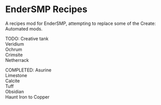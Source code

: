 # EnderSMP Recipes
A recipes mod for EnderSMP, attempting to replace some of the Create: Automated mods.

TODO:
Creative tank <br />
Veridium <br />
Ochrum <br />
Crimsite <br />
Netherrack <br />

COMPLETED:
Asurine <br />
Limestone <br />
Calcite <br />
Tuff <br />
Obsidian <br />
Haunt Iron to Copper
